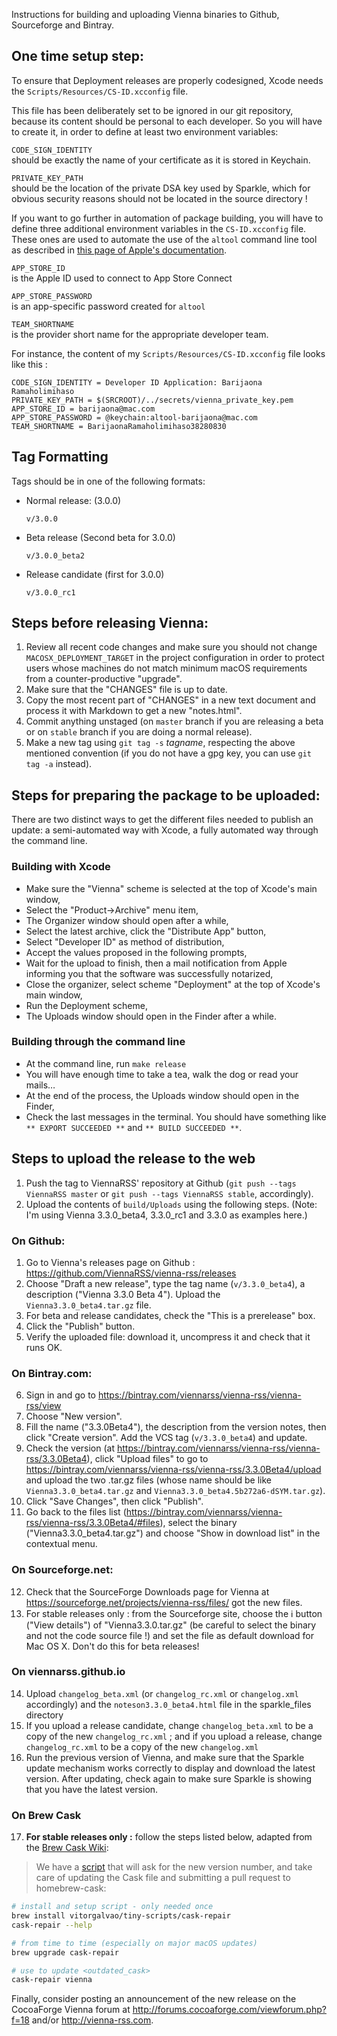 Instructions for building and uploading Vienna binaries to Github, Sourceforge and Bintray.

## One time setup step: ##

To ensure that Deployment releases are properly codesigned, Xcode needs the `Scripts/Resources/CS-ID.xcconfig` file.

This file has been deliberately set to be ignored in our git repository, because its content should be personal to each developer. So you will have to create it, in order to define at least two environment variables:

`CODE_SIGN_IDENTITY`  
should be exactly the name of your certificate as it is stored in Keychain.

`PRIVATE_KEY_PATH`  
should be the location of the private DSA key used by Sparkle, which for obvious security reasons should not be located in the source directory !

If you want to go further in automation of package building, you will have to define three additional environment variables in the `CS-ID.xcconfig` file. These ones are used to automate the use of the `altool` command line tool as described in [this page of Apple's documentation](https://developer.apple.com/documentation/xcode/notarizing_macos_software_before_distribution/customizing_the_notarization_workflow).

`APP_STORE_ID`  
is the Apple ID used to connect to App Store Connect

`APP_STORE_PASSWORD`  
is an app-specific password created for `altool`

`TEAM_SHORTNAME`  
is the provider short name for the appropriate developer team.

For instance, the content of my `Scripts/Resources/CS-ID.xcconfig` file looks like this :


    CODE_SIGN_IDENTITY = Developer ID Application: Barijaona Ramaholimihaso
    PRIVATE_KEY_PATH = $(SRCROOT)/../secrets/vienna_private_key.pem
    APP_STORE_ID = barijaona@mac.com
    APP_STORE_PASSWORD = @keychain:altool-barijaona@mac.com
    TEAM_SHORTNAME = BarijaonaRamaholimihaso38280830

## Tag Formatting ##

Tags should be in one of the following formats:

 -	Normal release: (3.0.0)

		v/3.0.0

 -	Beta release (Second beta for 3.0.0)

		v/3.0.0_beta2

 -	Release candidate (first for 3.0.0)

		v/3.0.0_rc1

## Steps before releasing Vienna: ##

 1.	Review all recent code changes and make sure you should not change `MACOSX_DEPLOYMENT_TARGET` in the project configuration in order to protect users whose machines do not match minimum macOS requirements from a counter-productive "upgrade".
 2.	Make sure that the "CHANGES" file is up to date.
 3.	Copy the most recent part of "CHANGES" in a new text document and process it with Markdown to get a new "notes.html".
 4.	Commit anything unstaged (on `master` branch if you are releasing a beta or on `stable` branch if you are doing a normal release).
 5.	Make a new tag using `git tag -s` _tagname_, respecting the above mentioned convention (if you do not have a gpg key, you can use `git tag -a` instead).

## Steps for preparing the package to be uploaded: ##

There are two distinct ways to get the different files needed to publish an update: a semi-automated way with Xcode, a fully automated way through the command line.

### Building with Xcode

- Make sure the "Vienna" scheme is selected at the top of Xcode's main window,
- Select the "Product->Archive" menu item,
- The Organizer window should open after a while,
- Select the latest archive, click the "Distribute App" button,
- Select "Developer ID" as method of distribution,
- Accept the values proposed in the following prompts,
- Wait for the upload to finish, then a mail notification from Apple informing you that the software was successfully notarized,
- Close the organizer, select scheme "Deployment" at the top of Xcode's main window,
- Run the Deployment scheme,
- The Uploads window should open in the Finder after a while.

### Building through the command line

- At the command line, run `make release`
- You will have enough time to take a tea, walk the dog or read your mails…
- At the end of the process, the Uploads window should open in the Finder,
- Check the last messages in the terminal. You should have something like `** EXPORT SUCCEEDED **` and `** BUILD SUCCEEDED **`.

## Steps to upload the release to the web ##

 1.	Push the tag to ViennaRSS' repository at Github (`git push --tags ViennaRSS master` or `git push --tags ViennaRSS stable`, accordingly).
 2.	Upload the contents of `build/Uploads` using the following steps.
  (Note: I'm using Vienna 3.3.0_beta4, 3.3.0_rc1 and 3.3.0 as examples here.)

### On Github:

   1. Go to Vienna's releases page on Github : <https://github.com/ViennaRSS/vienna-rss/releases>
   2. Choose "Draft a new release", type the tag name (`v/3.3.0_beta4`), a description ("Vienna 3.3.0 Beta 4"). Upload the `Vienna3.3.0_beta4.tar.gz` file.
   3. For beta and release candidates, check the "This is a prerelease" box.
   4. Click the "Publish" button.
   5. Verify the uploaded file: download it, uncompress it and check that it runs OK.

### On Bintray.com:
	
   6. Sign in and go to <https://bintray.com/viennarss/vienna-rss/vienna-rss/view>
   7. Choose "New version".
   8. Fill the name ("3.3.0Beta4"), the description from the version notes, then click "Create version". Add the VCS tag (`v/3.3.0_beta4`) and update.
   9. Check the version (at <https://bintray.com/viennarss/vienna-rss/vienna-rss/3.3.0Beta4>), click "Upload files" to go to <https://bintray.com/viennarss/vienna-rss/vienna-rss/3.3.0Beta4/upload> and upload the two .tar.gz files (whose name should be like `Vienna3.3.0_beta4.tar.gz` and `Vienna3.3.0_beta4.5b272a6-dSYM.tar.gz`).
   10. Click "Save Changes", then click "Publish".
   11. Go back to the files list (<https://bintray.com/viennarss/vienna-rss/vienna-rss/3.3.0Beta4/#files>), select the binary ("Vienna3.3.0_beta4.tar.gz") and choose "Show in download list" in the contextual menu.

### On Sourceforge.net:

   12. Check that the SourceForge Downloads page for Vienna at <https://sourceforge.net/projects/vienna-rss/files/> got the new files.
   13. For stable releases only : from the Sourceforge site, choose the ℹ️ button ("View details") of "Vienna3.3.0.tar.gz" (be careful to select the binary and not the code source file !) and set the file as default download for Mac OS X. Don't do this for beta releases!

### On viennarss.github.io

   14. Upload `changelog_beta.xml` (or `changelog_rc.xml` or `changelog.xml` accordingly) and the `noteson3.3.0_beta4.html` file in the sparkle_files directory
   15. If you upload a release candidate, change `changelog_beta.xml` to be a copy of the new `changelog_rc.xml` ; and if you upload a release, change `changelog_rc.xml` to be a copy of the new `changelog.xml`
   16. Run the previous version of Vienna, and make sure that the Sparkle update mechanism works correctly to display and download the latest version. After updating, check again to make sure Sparkle is showing that you have the latest version.

### On Brew Cask

17. __For stable releases only :__ follow the steps listed below, adapted from the [Brew Cask Wiki](https://github.com/caskroom/homebrew-cask/blob/master/CONTRIBUTING.md#updating-a-cask):

>We have a [script](https://github.com/vitorgalvao/tiny-scripts/blob/master/cask-repair) that will ask for the new version number, and take care of updating the Cask file and submitting a pull request to homebrew-cask:

```bash
# install and setup script - only needed once
brew install vitorgalvao/tiny-scripts/cask-repair
cask-repair --help

# from time to time (especially on major macOS updates)
brew upgrade cask-repair

# use to update <outdated_cask>
cask-repair vienna
```

Finally, consider posting an announcement of the new release on the CocoaForge Vienna forum at <http://forums.cocoaforge.com/viewforum.php?f=18> and/or <http://vienna-rss.com>.
